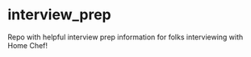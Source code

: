 # interview_prep
Repo with helpful interview prep information for folks interviewing with Home Chef!
